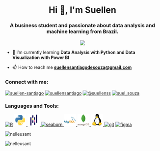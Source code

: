 <div align="center">
<h1>Hi 👋, I'm Suellen</h1>
<h3>A business student and passionate about data analysis and machine learning from Brazil.</h3>
<img height="200px" src=https://media.giphy.com/media/9dGIYGEDr8k4lJh7ge/giphy.gif align="center">
</div>

- 🌱 I’m currently learning **Data Analysis with Python and Data Visualization with Power BI**

- 📫 How to reach me **suellensantiagodesouza@gmail.com**

<h3 align="left">Connect with me:</h3>
<p align="left">
<a href="https://linkedin.com/in/suellen-santiago" target="blank"><img align="center" src="https://raw.githubusercontent.com/rahuldkjain/github-profile-readme-generator/master/src/images/icons/Social/linked-in-alt.svg" alt="suellen-santiago" height="30" width="40" /></a>
<a href="https://kaggle.com/suellensantiago" target="blank"><img align="center" src="https://raw.githubusercontent.com/rahuldkjain/github-profile-readme-generator/master/src/images/icons/Social/kaggle.svg" alt="suellensantiago" height="30" width="40" /></a>
<a href="https://medium.com/@suellenss" target="blank"><img align="center" src="https://raw.githubusercontent.com/rahuldkjain/github-profile-readme-generator/master/src/images/icons/Social/medium.svg" alt="@suellenss" height="30" width="40" /></a>
<a href="https://dribbble.com/suel_souza" target="blank"><img align="center" src="https://raw.githubusercontent.com/rahuldkjain/github-profile-readme-generator/master/src/images/icons/Social/dribbble.svg" alt="suel_souza" height="30" width="40" /></a>
</p>

<h3 align="left">Languages and Tools:</h3>
<p align="left"> 
<a href="https://www.r-project.org" target="_blank" rel="noreferrer"> <img src="https://user-images.githubusercontent.com/62512056/213553381-ddc79c14-4073-4379-902e-88321f3b8599.png" alt="R" width="40" height="40"/></a>
<a href="https://www.python.org" target="_blank" rel="noreferrer"> <img src="https://raw.githubusercontent.com/devicons/devicon/master/icons/python/python-original.svg" alt="python" width="40" height="40"/> </a>
<a href="https://pandas.pydata.org/" target="_blank" rel="noreferrer"> <img src="https://raw.githubusercontent.com/devicons/devicon/2ae2a900d2f041da66e950e4d48052658d850630/icons/pandas/pandas-original.svg" alt="pandas" width="40" height="40"/> </a> 
<a href="https://seaborn.pydata.org/" target="_blank" rel="noreferrer"> <img src="https://seaborn.pydata.org/_images/logo-mark-lightbg.svg" alt="seaborn" width="40" height="40"/> </a> 
<a href="https://www.mysql.com/" target="_blank" rel="noreferrer"> <img src="https://raw.githubusercontent.com/devicons/devicon/master/icons/mysql/mysql-original-wordmark.svg" alt="mysql" width="40" height="40"/> </a> 
<a href="https://www.mongodb.com/" target="_blank" rel="noreferrer"> <img src="https://raw.githubusercontent.com/devicons/devicon/master/icons/mongodb/mongodb-original-wordmark.svg" alt="mongodb" width="40" height="40"/> </a>
<a href="https://www.linux.org/" target="_blank" rel="noreferrer"> <img src="https://raw.githubusercontent.com/devicons/devicon/master/icons/linux/linux-original.svg" alt="linux" width="40" height="40"/> </a>
<a href="https://git-scm.com/" target="_blank" rel="noreferrer"> <img src="https://www.vectorlogo.zone/logos/git-scm/git-scm-icon.svg" alt="git" width="40" height="40"/></a> 
<a href="https://www.figma.com/" target="_blank" rel="noreferrer"> <img src="https://www.vectorlogo.zone/logos/figma/figma-icon.svg" alt="figma" width="40" height="40"/> </a>
</p>


<p><img src="https://github-readme-stats.vercel.app/api/top-langs/?username=nelleuSant&show_icons=true&theme=dracula" alt="nelleusant" /></p>
<p><img src="https://github-readme-stats.vercel.app/api?username=nelleuSant&show_icons=true&theme=dracula" alt="nelleusant"/></p>

